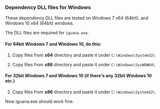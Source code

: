 ### Dependency DLL files for Windows

These dependency DLL files are tested on Windows 7 x64 (64bit), and Windows 10 x64 (64bit) windows.

The DLL files are required for `iguana.exe`.

#### For 64bit Windows 7 and Windows 10, do this:


1. Copy files from **x64** directory and paste it under `C:\Windows\System32\`

2. Copy files from **x86** directory and paste it under `C:\Windows\SysWOW64\`


#### For 32bit Windows 7 and Windows 10 (if there's any 32bit Windows 10 etc.)


2. Copy files from **x86** directory and paste it under `C:\Windows\System32\`

Now iguana.exe should work fine.